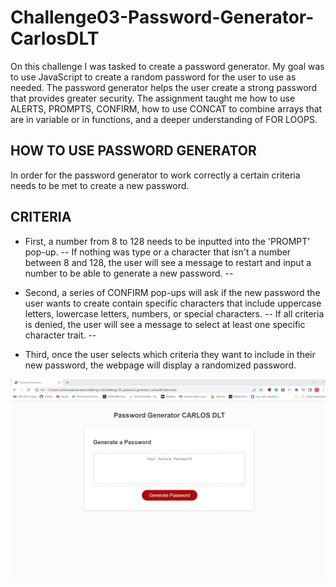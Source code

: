 # Challenge03-Password-Generator-CarlosDLT

On this challenge I was tasked to create a password generator.
My goal was to use JavaScript to create a random password for the user to use as needed. 
The password generator helps the user create a strong password that provides greater security. 
The assignment taught me how to use ALERTS, PROMPTS, CONFIRM, how to use CONCAT to combine arrays that are in variable or in functions, and a deeper understanding of FOR LOOPS.

## HOW TO USE PASSWORD GENERATOR

In order for the password generator to work correctly a certain criteria needs to be met to create a new password.

## CRITERIA

* First, a number from 8 to 128 needs to be inputted into the 'PROMPT' pop-up.
-- If nothing was type or a character that isn't a number between 8 and 128, the user will see a message to restart and input a number to be able to generate a new password. --

* Second, a series of CONFIRM pop-ups will ask if the new password the user wants to create contain specific characters that include uppercase letters, lowercase letters, numbers, or special characters.
-- If all criteria is denied, the user will see a message to select at least one specific character trait. --

* Third, once the user selects which criteria they want to include in their new password, the webpage will display a randomized password.

![Screenshot for Password Generator](./Assets/PW.Generator.Screenshot.jpg)

